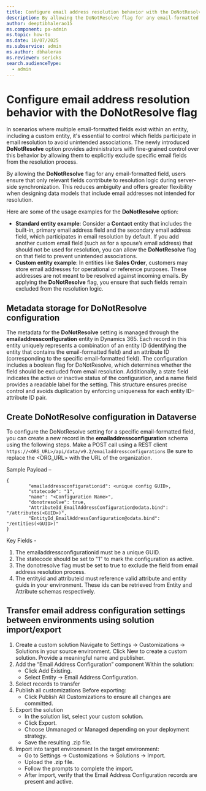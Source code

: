 ```yaml
---
title: Configure email address resolution behavior with the DoNotResolve flag   
description: By allowing the DoNotResolve flag for any email-formatted field, users ensure that only relevant fields contribute to resolution logic during server-side synchronization.
author: deeptibhalerao15
ms.component: pa-admin
ms.topic: how-to
ms.date: 10/07/2025
ms.subservice: admin
ms.author: dbhalerao
ms.reviewer: sericks
search.audienceType: 
  - admin
---
```


# Configure email address resolution behavior with the DoNotResolve flag

In scenarios where multiple email-formatted fields exist within an entity, including a custom entity, it's essential to control which fields participate in email resolution to avoid unintended associations. The newly introduced **DoNotResolve** option provides administrators with fine-grained control over this behavior by allowing them to explicitly exclude specific email fields from the resolution process.
 
By allowing the **DoNotResolve** flag for any email-formatted field, users ensure that only relevant fields contribute to resolution logic during server-side synchronization. This reduces ambiguity and offers greater flexibility when designing data models that include email addresses not intended for resolution.

Here are some of the usage examples for the **DoNotResolve** option:

- **Standard entity example**: Consider a **Contact** entity that includes the built-in, primary email address field and the secondary email address field, which participates in email resolution by default. If you add another custom email field (such as for a spouse’s email address) that should not be used for resolution, you can allow the **DoNotResolve** flag on that field to prevent unintended associations.
- **Custom entity example**: In entities like **Sales Order**, customers may store email addresses for operational or reference purposes. These addresses are not meant to be resolved against incoming emails. By applying the **DoNotResolve** flag, you ensure that such fields remain excluded from the resolution logic.

## Metadata storage for DoNotResolve configuration
The metadata for the **DoNotResolve** setting is managed through the **emailaddressconfiguration** entity in Dynamics 365. Each record in this entity uniquely represents a combination of an entity ID (identifying the entity that contains the email-formatted field) and an attribute ID (corresponding to the specific email-formatted field). The configuration includes a boolean flag for DoNotResolve, which determines whether the field should be excluded from email resolution. Additionally, a state field indicates the active or inactive status of the configuration, and a name field provides a readable label for the setting. This structure ensures precise control and avoids duplication by enforcing uniqueness for each entity ID–attribute ID pair.

## Create DoNotResolve configuration in Dataverse
To configure the DoNotResolve setting for a specific email-formatted field, you can create a new record in the **emailaddressconfiguration** schema using the following steps.
Make a POST call using a REST client
```https://<ORG_URL>/api/data/v9.2/emailaddressconfigurations```
Be sure to replace the <ORG_URL> with the URL of the organization.

Sample Payload –
```
{
        "emailaddressconfigurationid": <unique config GUID>,
        "statecode": "1",
        "name": "<Configuration Name>", 
        "donotresolve": true,
        "AttributeId_EmailAddressConfiguration@odata.bind": "/attributes(<GUID>)", 
        "EntityId_EmailAddressConfiguration@odata.bind": "/entities(<GUID>)" 
}
```
Key Fields -
1. The emailaddressconfigurationid must be a unique GUID.
2. The statecode should be set to "1" to mark the configuration as active.
3. The donotresolve flag must be set to true to exclude the field from email address resolution process.
4. The entityid and attributeid must reference valid attribute and entity guids in your environment. These ids can be retrieved from Entity and Attribute schemas respectively. 

## Transfer email address configuration settings between environments using solution import/export
1.	Create a custom solution
Navigate to Settings → Customizations → Solutions in your source environment.
Click New to create a custom solution. Provide a meaningful name and publisher.
2.	Add the “Email Address Configuration” component
Within the solution:
    - Click Add Existing.
    - Select Entity → Email Address Configuration.
3.	Select records to transfer
4.	Publish all customizations
Before exporting:
    - Click Publish All Customizations to ensure all changes are committed.
5.	Export the solution
    - In the solution list, select your custom solution.
    - Click Export.
    - Choose Unmanaged or Managed depending on your deployment strategy.
    - Save the resulting .zip file.
6.	Import into target environment
In the target environment:
    - Go to Settings → Customizations → Solutions → Import.
    - Upload the .zip file.
    - Follow the prompts to complete the import.
    - After import, verify that the Email Address Configuration records are present and active.
